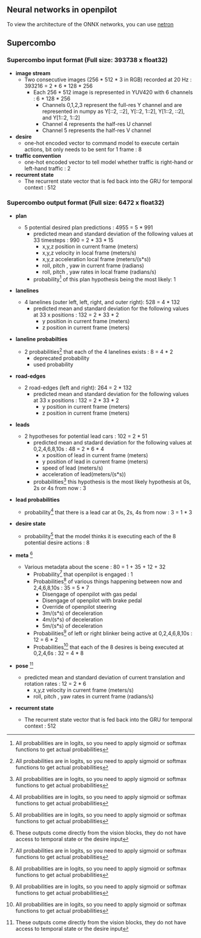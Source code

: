 ## Neural networks in openpilot
To view the architecture of the ONNX networks, you can use [netron](https://netron.app/)

## Supercombo
### Supercombo input format (Full size: 393738 x float32)
* **image stream**
  * Two consecutive images (256 * 512 * 3 in RGB) recorded at 20 Hz : 393216 = 2 * 6 * 128 * 256
    * Each 256 * 512 image is represented in YUV420 with 6 channels : 6 * 128 * 256
      * Channels 0,1,2,3 represent the full-res Y channel and are represented in numpy as Y[::2, ::2], Y[::2, 1::2], Y[1::2, ::2], and Y[1::2, 1::2]
      * Channel 4 represents the half-res U channel
      * Channel 5 represents the half-res V channel
* **desire**
  * one-hot encoded vector to command model to execute certain actions, bit only needs to be sent for 1 frame : 8
* **traffic convention**
  * one-hot encoded vector to tell model whether traffic is right-hand or left-hand traffic : 2
* **recurrent state**
  * The recurrent state vector that is fed back into the GRU for temporal context : 512


### Supercombo output format (Full size: 6472 x float32)
* **plan**
  * 5 potential desired plan predictions : 4955 = 5 * 991
    * predicted mean and standard deviation of the following values at 33 timesteps : 990 = 2 * 33 * 15
      * x,y,z position in current frame (meters)
      * x,y,z velocity in local frame (meters/s)
      * x,y,z acceleration local frame (meters/(s*s))
      * roll, pitch , yaw in current frame (radians)
      * roll, pitch , yaw rates in local frame (radians/s)
    * probability[^1] of this plan hypothesis being the most likely: 1
* **lanelines**
  * 4 lanelines (outer left, left, right, and outer right): 528 = 4 * 132
    * predicted mean and standard deviation for the following values at 33 x positions : 132 = 2 * 33 * 2
      * y position in current frame (meters)
      * z position in current frame (meters)
* **laneline probabilties**
  * 2 probabilities[^1] that each of the 4 lanelines exists : 8 = 4 * 2
    * deprecated probability
    * used probability
* **road-edges**
  * 2 road-edges (left and right): 264 = 2 * 132
    * predicted mean and standard deviation for the following values at 33 x positions : 132 = 2 * 33 * 2
      * y position in current frame (meters)
      * z position in current frame (meters)
* **leads**
  * 2 hypotheses for potential lead cars : 102 = 2 * 51
    * predicted mean and stadard deviation for the following values at 0,2,4,6,8,10s : 48 = 2 * 6 * 4
      * x position of lead in current frame (meters)
      * y position of lead in current frame (meters)
      * speed of lead (meters/s)
      * acceleration of lead(meters/(s*s))
    * probabilities[^1] this hypothesis is the most likely hypothesis at 0s, 2s or 4s from now : 3
* **lead probabilities**
  * probability[^1] that there is a lead car at 0s, 2s, 4s from now : 3 = 1 * 3
* **desire state**
  * probability[^1] that the model thinks it is executing each of the 8 potential desire actions : 8
* **meta** [^2]
  * Various metadata about the scene : 80 = 1 + 35 + 12 + 32
    * Probability[^1] that openpilot is engaged : 1
    * Probabilities[^1] of various things happening between now and 2,4,6,8,10s : 35 = 5 * 7
      * Disengage of openpilot with gas pedal
      * Disengage of openpilot with brake pedal
      * Override of openpilot steering
      * 3m/(s*s) of deceleration
      * 4m/(s*s) of deceleration
      * 5m/(s*s) of deceleration
    * Probabilities[^1] of left or right blinker being active at 0,2,4,6,8,10s : 12 = 6 * 2
    * Probabilities[^1] that each of the 8 desires is being executed at 0,2,4,6s : 32 = 4 * 8

* **pose** [^2]
  * predicted mean and standard deviation of current translation and rotation rates : 12 = 2 * 6
    * x,y,z velocity in current frame (meters/s)
    * roll, pitch , yaw rates in current frame (radians/s)
* **recurrent state**
  * The recurrent state vector that is fed back into the GRU for temporal context : 512

[^1]: All probabilities are in logits, so you need to apply sigmoid or softmax functions to get actual probabilities
[^2]: These outputs come directly from the vision blocks, they do not have access to temporal state or the desire input


